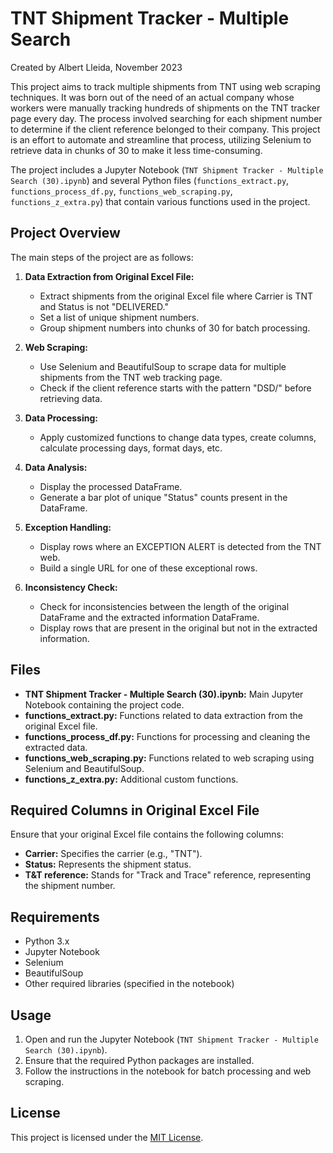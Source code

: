 # TNT Shipment Tracker - Multiple Search
Created by Albert Lleida, November 2023

This project aims to track multiple shipments from TNT using web scraping techniques. It was born out of the need of an actual company whose workers were manually tracking hundreds of shipments on the TNT tracker page every day. The process involved searching for each shipment number to determine if the client reference belonged to their company. This project is an effort to automate and streamline that process, utilizing Selenium to retrieve data in chunks of 30 to make it less time-consuming.

The project includes a Jupyter Notebook (`TNT Shipment Tracker - Multiple Search (30).ipynb`) and several Python files (`functions_extract.py`, `functions_process_df.py`, `functions_web_scraping.py`, `functions_z_extra.py`) that contain various functions used in the project.

## Project Overview

The main steps of the project are as follows:

1. **Data Extraction from Original Excel File:**
   - Extract shipments from the original Excel file where Carrier is TNT and Status is not "DELIVERED."
   - Set a list of unique shipment numbers.
   - Group shipment numbers into chunks of 30 for batch processing.

2. **Web Scraping:**
   - Use Selenium and BeautifulSoup to scrape data for multiple shipments from the TNT web tracking page.
   - Check if the client reference starts with the pattern "DSD/" before retrieving data.

3. **Data Processing:**
   - Apply customized functions to change data types, create columns, calculate processing days, format days, etc.

4. **Data Analysis:**
   - Display the processed DataFrame.
   - Generate a bar plot of unique "Status" counts present in the DataFrame.

5. **Exception Handling:**
   - Display rows where an EXCEPTION ALERT is detected from the TNT web.
   - Build a single URL for one of these exceptional rows.

6. **Inconsistency Check:**
   - Check for inconsistencies between the length of the original DataFrame and the extracted information DataFrame.
   - Display rows that are present in the original but not in the extracted information.

## Files

- **TNT Shipment Tracker - Multiple Search (30).ipynb:** Main Jupyter Notebook containing the project code.
- **functions_extract.py:** Functions related to data extraction from the original Excel file.
- **functions_process_df.py:** Functions for processing and cleaning the extracted data.
- **functions_web_scraping.py:** Functions related to web scraping using Selenium and BeautifulSoup.
- **functions_z_extra.py:** Additional custom functions.

## Required Columns in Original Excel File

Ensure that your original Excel file contains the following columns:

- **Carrier:** Specifies the carrier (e.g., "TNT").
- **Status:** Represents the shipment status.
- **T&T reference:** Stands for "Track and Trace" reference, representing the shipment number.

## Requirements

- Python 3.x
- Jupyter Notebook
- Selenium
- BeautifulSoup
- Other required libraries (specified in the notebook)

## Usage

1. Open and run the Jupyter Notebook (`TNT Shipment Tracker - Multiple Search (30).ipynb`).
2. Ensure that the required Python packages are installed.
3. Follow the instructions in the notebook for batch processing and web scraping.

## License

This project is licensed under the [MIT License](LICENSE).
